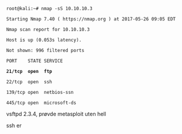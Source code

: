 `root@kali:~# nmap -sS 10.10.10.3`

`Starting Nmap 7.40 ( https://nmap.org ) at 2017-05-26 09:05 EDT`

`Nmap scan report for 10.10.10.3`

`Host is up (0.053s latency).`

`Not shown: 996 filtered ports`

`PORT    STATE SERVICE`

**`21/tcp  open  ftp`**

`22/tcp  open  ssh`

`139/tcp open  netbios-ssn`

`445/tcp open  microsoft-ds`



vsftpd 2.3.4, prøvde metasploit uten hell

ssh er 

